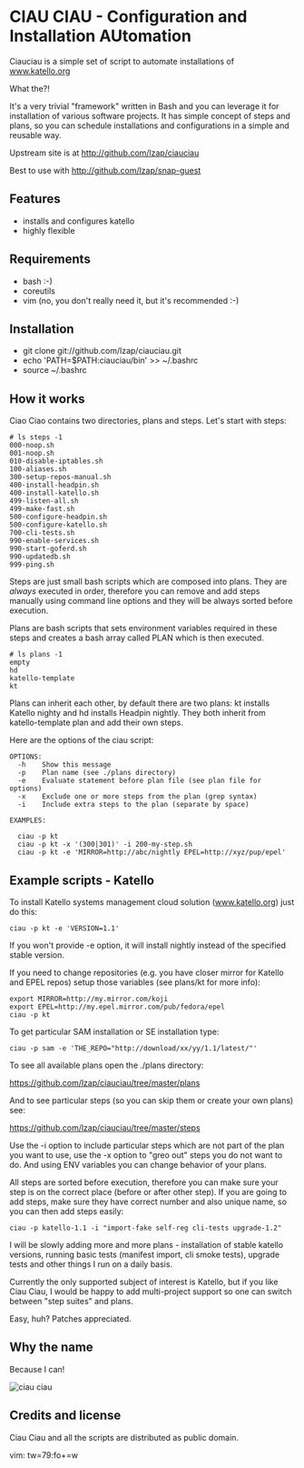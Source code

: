 CIAU CIAU - Configuration and Installation AUtomation
=====================================================

Ciauciau is a simple set of script to automate installations of www.katello.org

What the?!

It's a very trivial "framework" written in Bash and you can leverage it
for installation of various software projects. It has simple concept of 
steps and plans, so you can schedule installations and configurations
in a simple and reusable way.

Upstream site is at http://github.com/lzap/ciauciau

Best to use with http://github.com/lzap/snap-guest

Features
--------

 * installs and configures katello
 * highly flexible

Requirements
------------

 * bash :-)
 * coreutils
 * vim (no, you don't really need it, but it's recommended :-)

Installation
------------

 * git clone git://github.com/lzap/ciauciau.git
 * echo 'PATH=$PATH:ciauciau/bin' >> ~/.bashrc
 * source ~/.bashrc

How it works
------------

Ciao Ciao contains two directories, plans and steps. Let's start with steps:

    # ls steps -1
    000-noop.sh
    001-noop.sh
    010-disable-iptables.sh
    100-aliases.sh
    300-setup-repos-manual.sh
    400-install-headpin.sh
    400-install-katello.sh
    499-listen-all.sh
    499-make-fast.sh
    500-configure-headpin.sh
    500-configure-katello.sh
    700-cli-tests.sh
    990-enable-services.sh
    990-start-goferd.sh
    990-updatedb.sh
    999-ping.sh

Steps are just small bash scripts which are composed into plans. They are 
*always* executed in order, therefore you can remove and add steps manually 
using command line options and they will be always sorted before execution.

Plans are bash scripts that sets environment variables required in these steps 
and creates a bash array called PLAN which is then executed.

    # ls plans -1
    empty
    hd
    katello-template
    kt

Plans can inherit each other, by default there are two plans: kt installs 
Katello nighty and hd installs Headpin nightly. They both inherit from 
katello-template plan and add their own steps.

Here are the options of the ciau script:

    OPTIONS:
      -h    Show this message
      -p    Plan name (see ./plans directory)
      -e    Evaluate statement before plan file (see plan file for options)
      -x    Exclude one or more steps from the plan (grep syntax)
      -i    Include extra steps to the plan (separate by space)

    EXAMPLES:

      ciau -p kt
      ciau -p kt -x '(300|301)' -i 200-my-step.sh
      ciau -p kt -e 'MIRROR=http://abc/nightly EPEL=http://xyz/pup/epel'

Example scripts - Katello
-------------------------

To install Katello systems management cloud solution (www.katello.org) just do 
this:

    ciau -p kt -e 'VERSION=1.1'

If you won't provide -e option, it will install nightly instead of the 
specified stable version.

If you need to change repositories (e.g. you have closer mirror for Katello and 
EPEL repos) setup those variables (see plans/kt for more info):

    export MIRROR=http://my.mirror.com/koji
    export EPEL=http://my.epel.mirror.com/pub/fedora/epel
    ciau -p kt

To get particular SAM installation or SE installation type:

    ciau -p sam -e 'THE_REPO="http://download/xx/yy/1.1/latest/"'

To see all available plans open the ./plans directory:

https://github.com/lzap/ciauciau/tree/master/plans

And to see particular steps (so you can skip them or create your own plans) 
see:

https://github.com/lzap/ciauciau/tree/master/steps

Use the -i option to include particular steps which are not part of the plan 
you want to use, use the -x option to "greo out" steps you do not want to do. 
And using ENV variables you can change behavior of your plans.

All steps are sorted before execution, therefore you can make sure your step is 
on the correct place (before or after other step). If you are going to add 
steps, make sure they have correct number and also unique name, so you can then 
add steps easily:

    ciau -p katello-1.1 -i "import-fake self-reg cli-tests upgrade-1.2"

I will be slowly adding more and more plans - installation of stable katello 
versions, running basic tests (manifest import, cli smoke tests), upgrade tests 
and other things I run on a daily basis.

Currently the only supported subject of interest is Katello, but if you like 
Ciau Ciau, I would be happy to add multi-project support so one can switch 
between "step suites" and plans.

Easy, huh? Patches appreciated.

Why the name
------------

Because I can!

![ciau ciau](http://images04.olx.lt/ui/2/97/15/25499215_1.jpg "Ciau Ciau")

Credits and license
-------------------

Ciau Ciau and all the scripts are distributed as public domain.

vim: tw=79:fo+=w
